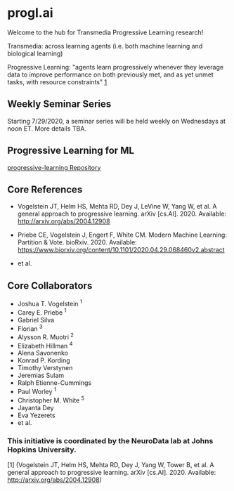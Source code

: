 # progl.ai

Welcome to the hub for Transmedia Progressive Learning research!

Transmedia: across learning agents (i.e. both machine learning and biological learning)

Progressive Learning: "agents learn progressively whenever they leverage data to 
improve performance on both previously met, and as yet unmet tasks, with resource constraints" [1](http://arxiv.org/abs/2004.12908) 

## Weekly Seminar Series

Starting 7/29/2020, a seminar series will be held weekly on Wednesdays at noon ET. More details TBA.

## Progressive Learning for ML

[progressive-learning Repository](https://github.com/neurodata/progressive-learning)

## Core References

- Vogelstein JT, Helm HS, Mehta RD, Dey J, LeVine W, Yang W, et al. A general approach to progressive learning. arXiv [cs.AI]. 2020. Available: http://arxiv.org/abs/2004.12908

- Priebe CE, Vogelstein J, Engert F, White CM. Modern Machine Learning: Partition & Vote. bioRxiv. 2020. Available: https://www.biorxiv.org/content/10.1101/2020.04.29.068460v2.abstract

- et al.

## Core Collaborators
- Joshua T. Vogelstein <sup>1</sup>
- Carey E. Priebe <sup>1</sup>
- Gabriel Silva
- Florian <sup>3</sup>
- Alysson R. Muotri <sup>2</sup>
- Elizabeth Hillman <sup>4</sup>
- Alena Savonenko
- Konrad P. Kording
- Timothy Verstynen
- Jeremias Sulam
- Ralph Etienne-Cummings
- Paul Worley <sup>1</sup>
- Christopher M. White <sup>5</sup>
- Jayanta Dey
- Eva Yezerets
- et al.

### This initiative is coordinated by the NeuroData lab at Johns Hopkins University.


[1] (Vogelstein JT, Helm HS, Mehta RD, Dey J, Yang W, Tower B, et al. A general approach to progressive learning. arXiv [cs.AI]. 2020. Available: http://arxiv.org/abs/2004.12908)
